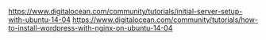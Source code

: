 https://www.digitalocean.com/community/tutorials/initial-server-setup-with-ubuntu-14-04
https://www.digitalocean.com/community/tutorials/how-to-install-wordpress-with-nginx-on-ubuntu-14-04
